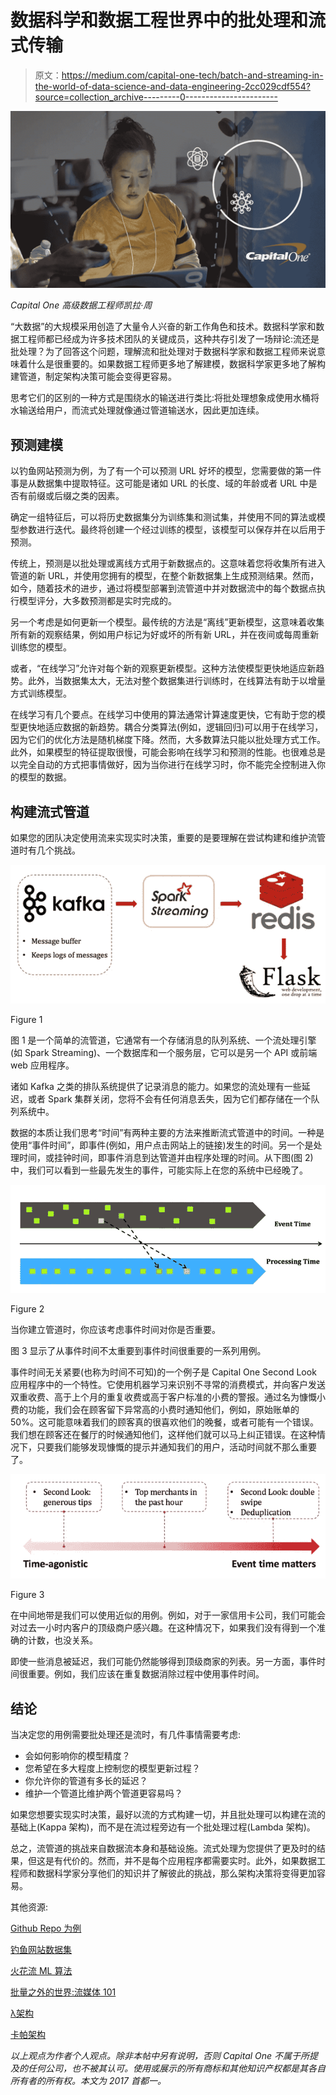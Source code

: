 # 数据科学和数据工程世界中的批处理和流式传输

> 原文：<https://medium.com/capital-one-tech/batch-and-streaming-in-the-world-of-data-science-and-data-engineering-2cc029cdf554?source=collection_archive---------0----------------------->

![](img/687c23936689c52d5648908c728e1930.png)

*Capital One 高级数据工程师凯拉·周*

“大数据”的大规模采用创造了大量令人兴奋的新工作角色和技术。数据科学家和数据工程师都已经成为许多技术团队的关键成员，这种共存引发了一场辩论:流还是批处理？为了回答这个问题，理解流和批处理对于数据科学家和数据工程师来说意味着什么是很重要的。如果数据工程师更多地了解建模，数据科学家更多地了解构建管道，制定架构决策可能会变得更容易。

思考它们的区别的一种方式是围绕水的输送进行类比:将批处理想象成使用水桶将水输送给用户，而流式处理就像通过管道输送水，因此更加连续。

## 预测建模

以钓鱼网站预测为例，为了有一个可以预测 URL 好坏的模型，您需要做的第一件事是从数据集中提取特征。这可能是诸如 URL 的长度、域的年龄或者 URL 中是否有前缀或后缀之类的因素。

确定一组特征后，可以将历史数据集分为训练集和测试集，并使用不同的算法或模型参数进行迭代。最终将创建一个经过训练的模型，该模型可以保存并在以后用于预测。

传统上，预测是以批处理或离线方式用于新数据点的。这意味着您将收集所有进入管道的新 URL，并使用您拥有的模型，在整个新数据集上生成预测结果。然而，如今，随着技术的进步，通过将模型部署到流管道中并对数据流中的每个数据点执行模型评分，大多数预测都是实时完成的。

另一个考虑是如何更新一个模型。最传统的方法是“离线”更新模型，这意味着收集所有新的观察结果，例如用户标记为好或坏的所有新 URL，并在夜间或每周重新训练您的模型。

或者，“在线学习”允许对每个新的观察更新模型。这种方法使模型更快地适应新趋势。此外，当数据集太大，无法对整个数据集进行训练时，在线算法有助于以增量方式训练模型。

在线学习有几个要点。在线学习中使用的算法通常计算速度更快，它有助于您的模型更快地适应数据的新趋势。耦合分类算法(例如，逻辑回归)可以用于在线学习，因为它们的优化方法是随机梯度下降。然而，大多数算法只能以批处理方式工作。此外，如果模型的特征提取很慢，可能会影响在线学习和预测的性能。也很难总是以完全自动的方式把事情做好，因为当你进行在线学习时，你不能完全控制进入你的模型的数据。

## 构建流式管道

如果您的团队决定使用流来实现实时决策，重要的是要理解在尝试构建和维护流管道时有几个挑战。

![](img/e57612490338f976e01e7e62eff4e18e.png)

Figure 1

图 1 是一个简单的流管道，它通常有一个存储消息的队列系统、一个流处理引擎(如 Spark Streaming)、一个数据库和一个服务层，它可以是另一个 API 或前端 web 应用程序。

诸如 Kafka 之类的排队系统提供了记录消息的能力。如果您的流处理有一些延迟，或者 Spark 集群关闭，您将不会有任何消息丢失，因为它们都存储在一个队列系统中。

数据的本质让我们思考“时间”有两种主要的方法来推断流式管道中的时间。一种是使用“事件时间”，即事件(例如，用户点击网站上的链接)发生的时间。另一个是处理时间，或挂钟时间，即事件消息到达管道并由程序处理的时间。从下图(图 2)中，我们可以看到一些最先发生的事件，可能实际上在您的系统中已经晚了。

![](img/839182906dbf92781b0b286fef586852.png)

Figure 2

当你建立管道时，你应该考虑事件时间对你是否重要。

图 3 显示了从事件时间不太重要到事件时间很重要的一系列用例。

事件时间无关紧要(也称为时间不可知)的一个例子是 Capital One Second Look 应用程序中的一个特性。它使用机器学习来识别不寻常的消费模式，并向客户发送双重收费、高于上个月的重复收费或高于客户标准的小费的警报。通过名为慷慨小费的功能，我们会在顾客留下异常高的小费时通知他们，例如，原始账单的 50%。这可能意味着我们的顾客真的很喜欢他们的晚餐，或者可能有一个错误。我们想在顾客还在餐厅的时候通知他们，这样他们就可以马上纠正错误。在这种情况下，只要我们能够发现慷慨的提示并通知我们的用户，活动时间就不那么重要了。

![](img/a9e9dc43c00ad7acb3c41457672d7586.png)

Figure 3

在中间地带是我们可以使用近似的用例。例如，对于一家信用卡公司，我们可能会对过去一小时内客户的顶级商户感兴趣。在这种情况下，如果我们没有得到一个准确的计数，也没关系。

即使一些消息被延迟，我们可能仍然能够得到顶级商家的列表。另一方面，事件时间很重要。例如，我们应该在重复数据消除过程中使用事件时间。

## 结论

当决定您的用例需要批处理还是流时，有几件事情需要考虑:

*   会如何影响你的模型精度？
*   您希望在多大程度上控制您的模型更新过程？
*   你允许你的管道有多长的延迟？
*   维护一个管道比维护两个管道更容易吗？

如果您想要实现实时决策，最好以流的方式构建一切，并且批处理可以构建在流的基础上(Kappa 架构)，而不是在流过程旁边有一个批处理过程(Lambda 架构)。

总之，流管道的挑战来自数据流本身和基础设施。流式处理为您提供了更及时的结果，但这是有代价的。然而，并不是每个应用程序都需要实时。此外，如果数据工程师和数据科学家分享他们的知识并了解彼此的挑战，那么架构决策将变得更加容易。

其他资源:

[Github Repo 为例](https://github.com/keiraqz/StreamingLogisticRegression)

[钓鱼网站数据集](https://archive.ics.uci.edu/ml/datasets/Phishing+Websites#)

[火花流 ML 算法](https://spark.apache.org/docs/latest/mllib-linear-methods.html#streaming-linear-regression)

[批量之外的世界:流媒体 101](https://www.oreilly.com/ideas/the-world-beyond-batch-streaming-101)

[λ架构](http://nathanmarz.com/blog/how-to-beat-the-cap-theorem.html)

[卡帕架构](https://www.oreilly.com/ideas/questioning-the-lambda-architecture)

*以上观点为作者个人观点。除非本帖中另有说明，否则 Capital One 不属于所提及的任何公司，也不被其认可。使用或展示的所有商标和其他知识产权都是其各自所有者的所有权。本文为 2017 首都一。*